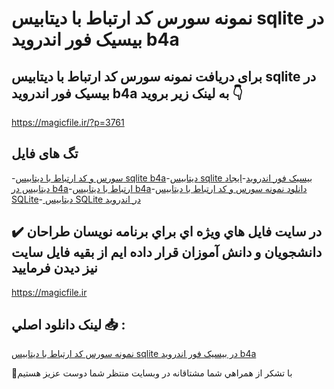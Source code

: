 # نمونه سورس کد ارتباط با دیتابیس sqlite در بیسیک فور اندروید b4a

## برای دریافت نمونه سورس کد ارتباط با دیتابیس sqlite در بیسیک فور اندروید b4a به لینک زیر بروید 👇

https://magicfile.ir/?p=3761

## تگ های فایل

-[سورس و کد ارتباط با دیتابیس sqlite b4a](https://magicfile.ir/product/%d8%b3%d9%88%d8%b1%d8%b3-%da%a9%d8%af-%d8%a7%d8%b1%d8%aa%d8%a8%d8%a7%d8%b7-%d8%a8%d8%a7-%d8%af%db%8c%d8%aa%d8%a7%d8%a8%db%8c%d8%b3-sqlite-%d8%af%d8%b1-%d8%a8%db%8c%d8%b3%db%8c%da%a9-%d9%81%d9%88%d8%b1-%d8%a7%d9%86%d8%af%d8%b1%d9%88%db%8c%d8%af-b4a/)-[دیتابیس sqlite بیسیک فور اندروید](https://magicfile.ir/product/%d8%b3%d9%88%d8%b1%d8%b3-%da%a9%d8%af-%d8%a7%d8%b1%d8%aa%d8%a8%d8%a7%d8%b7-%d8%a8%d8%a7-%d8%af%db%8c%d8%aa%d8%a7%d8%a8%db%8c%d8%b3-sqlite-%d8%af%d8%b1-%d8%a8%db%8c%d8%b3%db%8c%da%a9-%d9%81%d9%88%d8%b1-%d8%a7%d9%86%d8%af%d8%b1%d9%88%db%8c%d8%af-b4a/)-[ایجاد دیتابیس در b4a](https://magicfile.ir/product/%d8%b3%d9%88%d8%b1%d8%b3-%da%a9%d8%af-%d8%a7%d8%b1%d8%aa%d8%a8%d8%a7%d8%b7-%d8%a8%d8%a7-%d8%af%db%8c%d8%aa%d8%a7%d8%a8%db%8c%d8%b3-sqlite-%d8%af%d8%b1-%d8%a8%db%8c%d8%b3%db%8c%da%a9-%d9%81%d9%88%d8%b1-%d8%a7%d9%86%d8%af%d8%b1%d9%88%db%8c%d8%af-b4a/)-[ارتباط با دیتابیس b4a](https://magicfile.ir/product/%d8%b3%d9%88%d8%b1%d8%b3-%da%a9%d8%af-%d8%a7%d8%b1%d8%aa%d8%a8%d8%a7%d8%b7-%d8%a8%d8%a7-%d8%af%db%8c%d8%aa%d8%a7%d8%a8%db%8c%d8%b3-sqlite-%d8%af%d8%b1-%d8%a8%db%8c%d8%b3%db%8c%da%a9-%d9%81%d9%88%d8%b1-%d8%a7%d9%86%d8%af%d8%b1%d9%88%db%8c%d8%af-b4a/)-[دانلود نمونه سورس و کد ارتباط با دیتابیس SQLite](https://magicfile.ir/product/%d8%b3%d9%88%d8%b1%d8%b3-%da%a9%d8%af-%d8%a7%d8%b1%d8%aa%d8%a8%d8%a7%d8%b7-%d8%a8%d8%a7-%d8%af%db%8c%d8%aa%d8%a7%d8%a8%db%8c%d8%b3-sqlite-%d8%af%d8%b1-%d8%a8%db%8c%d8%b3%db%8c%da%a9-%d9%81%d9%88%d8%b1-%d8%a7%d9%86%d8%af%d8%b1%d9%88%db%8c%d8%af-b4a/)-[ دیتابیس SQLite در اندروید](https://magicfile.ir/product/%d8%b3%d9%88%d8%b1%d8%b3-%da%a9%d8%af-%d8%a7%d8%b1%d8%aa%d8%a8%d8%a7%d8%b7-%d8%a8%d8%a7-%d8%af%db%8c%d8%aa%d8%a7%d8%a8%db%8c%d8%b3-sqlite-%d8%af%d8%b1-%d8%a8%db%8c%d8%b3%db%8c%da%a9-%d9%81%d9%88%d8%b1-%d8%a7%d9%86%d8%af%d8%b1%d9%88%db%8c%d8%af-b4a/)

## ✔️ در سايت فايل هاي ويژه اي براي برنامه نويسان طراحان دانشجويان و دانش آموزان قرار داده ايم از بقيه فايل سايت نيز ديدن فرماييد

https://magicfile.ir


## لينک دانلود اصلي 📥 :

[نمونه سورس کد ارتباط با دیتابیس sqlite در بیسیک فور اندروید b4a](https://magicfile.ir/product/%d8%b3%d9%88%d8%b1%d8%b3-%da%a9%d8%af-%d8%a7%d8%b1%d8%aa%d8%a8%d8%a7%d8%b7-%d8%a8%d8%a7-%d8%af%db%8c%d8%aa%d8%a7%d8%a8%db%8c%d8%b3-sqlite-%d8%af%d8%b1-%d8%a8%db%8c%d8%b3%db%8c%da%a9-%d9%81%d9%88%d8%b1-%d8%a7%d9%86%d8%af%d8%b1%d9%88%db%8c%d8%af-b4a/) 


🙏با تشکر از همراهي شما مشتاقانه در وبسایت منتظر شما دوست عزیز هستیم

